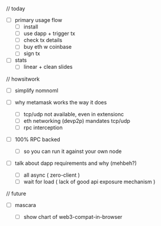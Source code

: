 // today

- [ ] primary usage flow
  - [ ] install
  - [ ] use dapp + trigger tx
  - [ ] check tx details
  - [ ] buy eth w coinbase
  - [ ] sign tx

- [ ] stats
  - [ ] linear + clean slides

// howsitwork

- [ ] simplify nomnoml

- [ ] why metamask works the way it does
  - [ ] tcp/udp not available, even in extensionc
  - [ ] eth networking (devp2p) mandates tcp/udp
  - [ ] rpc interception

- [ ] 100% RPC backed
  - [ ] so you can run it against your own node

- [ ] talk about dapp requirements and why (mehbeh?)
  - [ ] all async ( zero-client )
  - [ ] wait for load ( lack of good api exposure mechanism )

// future

- [ ] mascara
  - [ ] show chart of web3-compat-in-browser


